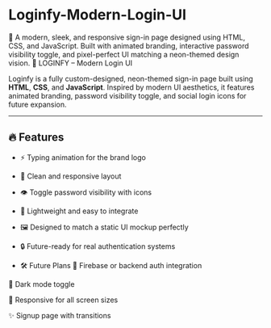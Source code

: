 # Loginfy-Modern-Login-UI
🎨 A modern, sleek, and responsive sign-in page designed using HTML, CSS, and JavaScript. Built with animated branding, interactive password visibility toggle, and pixel-perfect UI matching a neon-themed design vision.
🔐 LOGINFY – Modern Login UI


Loginfy is a fully custom-designed, neon-themed sign-in page built using **HTML**, **CSS**, and **JavaScript**. Inspired by modern UI aesthetics, it features animated branding, password visibility toggle, and social login icons for future expansion.

---

## 🔥 Features

- ⚡ Typing animation for the brand logo
- 🧠 Clean and responsive layout
- 👁️ Toggle password visibility with icons
- 💾 Lightweight and easy to integrate
- 🖼️ Designed to match a static UI mockup perfectly
- 🔒 Future-ready for real authentication systems

- 🛠️ Future Plans
🔗 Firebase or backend auth integration

🌙 Dark mode toggle

📱 Responsive for all screen sizes

✨ Signup page with transitions
